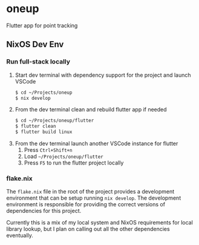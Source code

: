 # oneup

Flutter app for point tracking

## NixOS Dev Env

### Run full-stack locally
1. Start dev terminal with dependency support for the project and launch VSCode
   ```bash
   $ cd ~/Projects/oneup
   $ nix develop
   ```
2. From the dev terminal clean and rebuild flutter app if needed
   ```bash
   $ cd ~/Projects/oneup/flutter
   $ flutter clean
   $ flutter build linux
   ```
3. From the dev terminal launch another VSCode instance for flutter
   1. Press `Ctrl+Shift+n`
   2. Load `~/Projects/oneup/flutter`
   3. Press `F5` to run the flutter project locally

### flake.nix
The `flake.nix` file in the root of the project provides a development environment that can be setup 
running `nix develop`. The development environment is responsible for providing the correct versions 
of dependencies for this project.

Currently this is a mix of my local system and NixOS requirements for local library lookup, but I 
plan on calling out all the other dependencies eventually.
